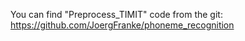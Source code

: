 You can find "Preprocess_TIMIT" code from the git: https://github.com/JoergFranke/phoneme_recognition
